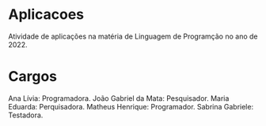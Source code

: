 # Aplicacoes
Atividade de aplicações na matéria de Linguagem de Programção no ano de 2022.
# Cargos
Ana Lívia: Programadora.
João Gabriel da Mata: Pesquisador.
Maria Eduarda: Perquisadora.
Matheus Henrique: Programador.
Sabrina Gabriele: Testadora.
